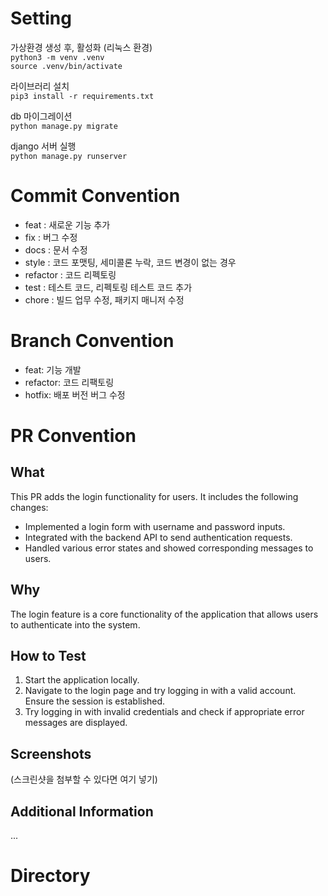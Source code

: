 # Setting
가상환경 생성 후, 활성화 (리눅스 환경)       
<code>python3 -m venv .venv</code>    
<code>source .venv/bin/activate</code>    

 라이브러리 설치       
<code>pip3 install -r requirements.txt</code>

db 마이그레이션      
<code>python manage.py migrate</code>

django 서버 실행      
<code>python manage.py runserver</code>


# Commit Convention
- feat : 새로운 기능 추가
- fix : 버그 수정
- docs : 문서 수정
- style : 코드 포맷팅, 세미콜론 누락, 코드 변경이 없는 경우
- refactor : 코드 리펙토링
- test : 테스트 코드, 리펙토링 테스트 코드 추가
- chore : 빌드 업무 수정, 패키지 매니저 수정

# Branch Convention
- feat: 기능 개발
- refactor: 코드 리팩토링
- hotfix: 배포 버전 버그 수정

# PR Convention
## What
This PR adds the login functionality for users. It includes the following changes:
- Implemented a login form with username and password inputs.
- Integrated with the backend API to send authentication requests.
- Handled various error states and showed corresponding messages to users.

## Why
The login feature is a core functionality of the application that allows users to authenticate into the system.

## How to Test
1. Start the application locally.
2. Navigate to the login page and try logging in with a valid account. Ensure the session is established.
3. Try logging in with invalid credentials and check if appropriate error messages are displayed.

## Screenshots
(스크린샷을 첨부할 수 있다면 여기 넣기)

## Additional Information
...

# Directory
